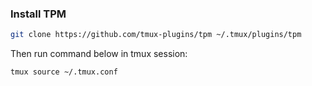 ### Install TPM

```bash
git clone https://github.com/tmux-plugins/tpm ~/.tmux/plugins/tpm
```

Then run command below in tmux session:

```bash
tmux source ~/.tmux.conf
```
